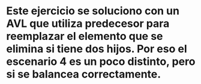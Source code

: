 # Este ejercicio se soluciono con un AVL que utiliza predecesor para reemplazar el elemento que se elimina si tiene dos hijos. Por eso el escenario 4 es un poco distinto, pero si se balancea correctamente.